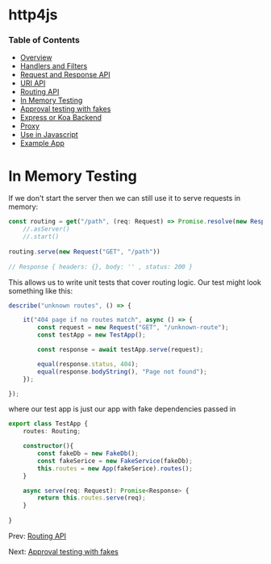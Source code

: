 # http4js

### Table of Contents

- [Overview](/http4js/#basics)
- [Handlers and Filters](/http4js/Handlers-and-filters/#handlers-and-filters)
- [Request and Response API](/http4js/Request-and-response-api/#request-and-response-api)
- [URI API](/http4js/Uri-api/#uri-api)
- [Routing API](/http4js/Routing-api/#routing-api)
- [In Memory Testing](/http4js/In-memory-testing/#in-memory-testing)
- [Approval testing with fakes](/http4js/Approval-testing-with-fakes/#approval-testing-with-fakes)
- [Express or Koa Backend](/http4js/Express-or-koa-backend/#express-or-koa-backend)
- [Proxy](/http4js/Proxy/#proxy)
- [Use in Javascript](/http4js/Use-in-javascript/#how-to-require-and-use-http4js-in-js)
- [Example App](https://github.com/TomShacham/http4js-eg)

# In Memory Testing

If we don't start the server then we can still use it to serve requests in memory:

```typescript
const routing = get("/path", (req: Request) => Promise.resolve(new Response(200)))
    //.asServer()
    //.start()    
    
routing.serve(new Request("GET", "/path"))
     
// Response { headers: {}, body: '' , status: 200 }
```

This allows us to write unit tests that cover routing logic. 
Our test might look something like this:

```typescript
describe("unknown routes", () => {

    it("404 page if no routes match", async () => {
        const request = new Request("GET", "/unknown-route");
        const testApp = new TestApp();

        const response = await testApp.serve(request);

        equal(response.status, 404);
        equal(response.bodyString(), "Page not found");
    });

});
```

where our test app is just our app with fake dependencies passed in

```typescript
export class TestApp {
    routes: Routing;

    constructor(){
        const fakeDb = new FakeDb();
        const fakeSerice = new FakeService(fakeDb);
        this.routes = new App(fakeSerice).routes();
    }

    async serve(req: Request): Promise<Response> {
        return this.routes.serve(req);
    }
   
}
```

Prev: [Routing API](/http4js/Routing-api/#routing-api)

Next: [Approval testing with fakes](/http4js/Approval-testing-with-fakes/#approval-testing-with-fakes)
